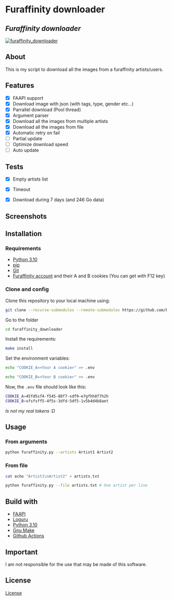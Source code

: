 # Furaffinity downloader

## _Furaffinity downloader_

[![furaffinity_downloader](https://github.com/bensuperpc/furaffinity_downloader/actions/workflows/base.yml/badge.svg)](https://github.com/bensuperpc/furaffinity_downloader/actions/workflows/base.yml)

## About

This is my script to download all the images from a furaffinity artists/users.

## Features

- [x] FAAPI support
- [x] Download image with json (with tags, type, gender etc...)
- [x] Parrallel download (Pool thread)
- [x] Argument parser
- [x] Download all the images from multiple artists
- [x] Download all the images from file
- [x] Automatic retry on fail
- [ ] Partial update
- [ ] Optimize download speed
- [ ] Auto update

## Tests
- [x] Empty artists list
- [x] Timeout
- [x] Download during 7 days (and 246 Go data)


## Screenshots

## Installation

### Requirements

- [Python 3.10](https://www.python.org/)
- [pip](https://pypi.org/project/pip/)
- [Git](https://git-scm.com/)
- [Furaffinity account](https://www.furaffinity.net/) and their A and B cookies (You can get with F12 key)

### Clone and config

Clone this repository to your local machine using:

```sh
git clone --recurse-submodules --remote-submodules https://github.com/bensuperpc/furaffinity_downloader.git
```

Go to the folder

```sh
cd furaffinity_downloader
```

Install the requirements:

```sh
make install
```

Set the environment variables:

```sh
echo "COOKIE_A=<Your A cookie>" >> .env
```

```sh
echo "COOKIE_B=<Your B cookie>" >> .env
```

Now, the `.env` file should look like this:

```sh
COOKIE_A=45fd5sf4-f545-88f7-sdf9-e7gfhh8f7h2h
COOKIE_B=sfsfsff5-4f5s-3dfd-5df5-1v5b4d4b8aet
```

_Is not my real tokens :D_

## Usage

### From arguments

```sh
python furaffinity.py --artists Artist1 Artist2
```

### From file

```sh
cat echo "Artist1\nArtist2" > artists.txt
```

```sh
python furaffinity.py --file artists.txt # One artist per line
```

## Build with

- [FAAPI](https://github.com/FurryCoders/FAAPI)
- [Loguru](https://github.com/Delgan/loguru)
- [Python 3.10](https://www.python.org/)
- [Gnu Make](https://www.gnu.org/software/make/)
- [Github Actions](https://docs.github.com/en/actions)

## Important

I am not responsible for the use that may be made of this software.

## License

[License](LICENSE)

